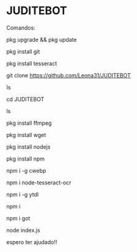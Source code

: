 # JUDITEBOT

Comandos:

pkg upgrade && pkg update

pkg install git

pkg install tesseract

git clone https://github.com/Leona31/JUDITEBOT

Is

cd JUDITEBOT

ls

pkg install ffmpeg 

pkg install wget

pkg install nodejs

pkg install npm

npm i -g cwebp

npm i node-tesseract-ocr

npm i -g ytdl

npm i

npm i got

node index.js


espero ter ajudado!!


